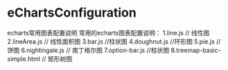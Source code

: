 # eChartsConfiguration
echarts常用图表配置说明
常用的echarts图表配置说明：
 1.line.js // 线性图
 2.lineArea.js // 线性面积图
 3.bar.js //柱状图
 4.doughnut.js //环形图
 5.pie.js // 饼图
 6.nightingale.js // 南丁格尔图
 7.option-bar.js //柱状图
 8.treemap-basic-simple.html // 矩形树图
